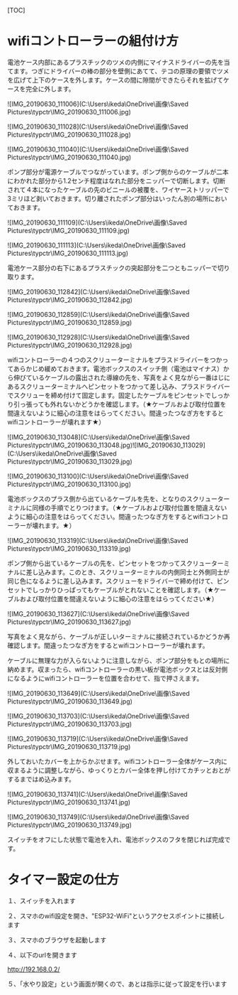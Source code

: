 [TOC]

# wifiコントローラーの組付け方

電池ケース内部にあるプラスチックのツメの内側にマイナスドライバーの先を当てます。つぎにドライバーの棒の部分を壁側にあてて、テコの原理の要領でツメを広げて上下のケースを外します。ケースの間に隙間ができたらそれを拡げてケースを完全に外します。

![IMG_20190630_111006](C:\Users\ikeda\OneDrive\画像\Saved Pictures\typctr\IMG_20190630_111006.jpg)



![IMG_20190630_111028](C:\Users\ikeda\OneDrive\画像\Saved Pictures\typctr\IMG_20190630_111028.jpg)

![IMG_20190630_111040](C:\Users\ikeda\OneDrive\画像\Saved Pictures\typctr\IMG_20190630_111040.jpg)

ポンプ部分が電源ケーブルでつながっています。ポンプ側からのケーブルが二本にわかれた部分から1.2センチ程度はなれた部分をニッパーで切断します。切断されて４本になったケーブルの先のビニールの被覆を、ワイヤーストリッパーで3ミリほど剥いておきます。切り離されたポンプ部分はいったん別の場所においておきます。

![IMG_20190630_111109](C:\Users\ikeda\OneDrive\画像\Saved Pictures\typctr\IMG_20190630_111109.jpg)

![IMG_20190630_111113](C:\Users\ikeda\OneDrive\画像\Saved Pictures\typctr\IMG_20190630_111113.jpg)

電池ケース部分の右下にあるプラスチックの突起部分を二つともニッパーで切り取ります。

![IMG_20190630_112842](C:\Users\ikeda\OneDrive\画像\Saved Pictures\typctr\IMG_20190630_112842.jpg)

![IMG_20190630_112859](C:\Users\ikeda\OneDrive\画像\Saved Pictures\typctr\IMG_20190630_112859.jpg)

![IMG_20190630_112928](C:\Users\ikeda\OneDrive\画像\Saved Pictures\typctr\IMG_20190630_112928.jpg)

wifiコントローラーの４つのスクリューターミナルをプラスドライバーをつかってあらかじめ緩めておきます。電池ボックスのスイッチ側（電池はマイナス）から伸びているケーブルの露出された導線の先を、写真をよく見ながら一番はじにあるスクリューターミナルへピンセットをつかって差し込み、プラスドライバーでスクリューを締め付けて固定します。固定したケーブルをピンセットでしっかり引っ張っても外れないかどうかを確認します。（★ケーブルおよび取付位置を間違えないように細心の注意をはらってください。間違ったつなぎ方をするとwifiコントローラーが壊れます★）

![IMG_20190630_113048](C:\Users\ikeda\OneDrive\画像\Saved Pictures\typctr\IMG_20190630_113048.jpg)![IMG_20190630_113029](C:\Users\ikeda\OneDrive\画像\Saved Pictures\typctr\IMG_20190630_113029.jpg)

![IMG_20190630_113100](C:\Users\ikeda\OneDrive\画像\Saved Pictures\typctr\IMG_20190630_113100.jpg)

電池ボックスのプラス側から出ているケーブルを先を、となりのスクリューターミナルに同様の手順でとりつけます。（★ケーブルおよび取付位置を間違えないように細心の注意をはらってください。間違ったつなぎ方をするとwifiコントローラーが壊れます。★）

![IMG_20190630_113319](C:\Users\ikeda\OneDrive\画像\Saved Pictures\typctr\IMG_20190630_113319.jpg)

ポンプ側から出ているケーブルの先を、ピンセットをつかってスクリューターミナルに差し込みます。このとき、スクリューターミナルの内側同士と外側同士が同じ色になるように差し込みます。スクリューをドライバーで締め付けて、ピンセットでしっかりひっぱってもケーブルがとれないことを確認します。（★ケーブルおよび取付位置を間違えないように細心の注意をはらってください★）

![IMG_20190630_113627](C:\Users\ikeda\OneDrive\画像\Saved Pictures\typctr\IMG_20190630_113627.jpg)

写真をよく見ながら、ケーブルが正しいターミナルに接続されているかどうか再確認します。間違ったつなぎ方をするとwifiコントローラーが壊れます。

ケーブルに無理な力が入らないように注意しながら、ポンプ部分をもとの場所に納めます。収まったら、wifiコントローラーの黒い板が電池ボックスとは反対側になるようにwifiコントローラーを位置を合わせて、指で押さえます。

![IMG_20190630_113649](C:\Users\ikeda\OneDrive\画像\Saved Pictures\typctr\IMG_20190630_113649.jpg)

![IMG_20190630_113703](C:\Users\ikeda\OneDrive\画像\Saved Pictures\typctr\IMG_20190630_113703.jpg)

![IMG_20190630_113719](C:\Users\ikeda\OneDrive\画像\Saved Pictures\typctr\IMG_20190630_113719.jpg)

外しておいたカバーを上からかぶせます。wifiコントローラー全体がケース内に収まるように調整しながら、ゆっくりとカバー全体を押し付けてカチッとおとがするまではめ込みます。

![IMG_20190630_113741](C:\Users\ikeda\OneDrive\画像\Saved Pictures\typctr\IMG_20190630_113741.jpg)

![IMG_20190630_113749](C:\Users\ikeda\OneDrive\画像\Saved Pictures\typctr\IMG_20190630_113749.jpg)

スイッチをオフにした状態で電池を入れ、電池ボックスのフタを閉じれば完成です。

# タイマー設定の仕方

１、スイッチを入れます

２、スマホのwifi設定を開き、"ESP32-WiFi"というアクセスポイントに接続します

３、スマホのブラウザを起動します

４、以下のurlを開きます

http://192.168.0.2/

５、「水やり設定」という画面が開くので、あとは指示に従って設定を行います